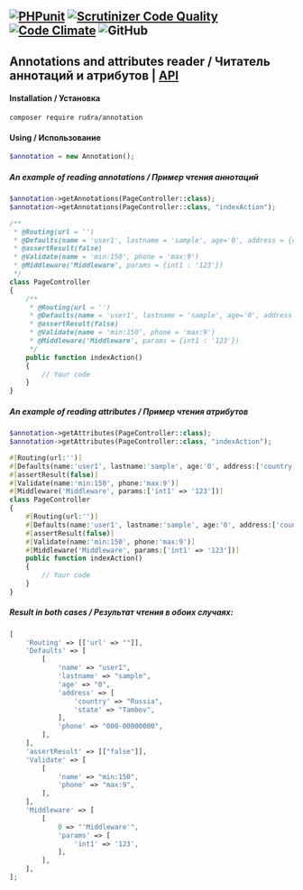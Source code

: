 [![PHPunit](https://github.com/Jagepard/Rudra-Annotation/actions/workflows/php.yml/badge.svg)](https://github.com/Jagepard/Rudra-Annotation/actions/workflows/php.yml)
[![Scrutinizer Code Quality](https://scrutinizer-ci.com/g/Jagepard/Rudra-Annotation/badges/quality-score.png?b=master)](https://scrutinizer-ci.com/g/Jagepard/Rudra-Annotation/?branch=master)
[![Code Climate](https://lima.codeclimate.com/github/Jagepard/Rudra-Annotation/badges/gpa.svg)](https://lima.codeclimate.com/github/Jagepard/Rudra-Annotation)
![GitHub](https://img.shields.io/github/license/jagepard/Rudra-Annotation.svg)
-----

## Annotations and attributes reader / Читатель аннотаций и атрибутов | [API](https://github.com/Jagepard/Rudra-Annotation/blob/master/docs.md "Documentation API")
#### Installation / Установка
```composer require rudra/annotation```
#### Using / Использование
```php
$annotation = new Annotation();
```
##### An example of reading annotations / Пример чтения аннотаций
```php
$annotation->getAnnotations(PageController::class);
$annotation->getAnnotations(PageController::class, "indexAction");
```
```php
/**
 * @Routing(url = '')
 * @Defaults(name = 'user1', lastname = 'sample', age='0', address = {country : 'Russia'; state : 'Tambov'}, phone = '000-00000000')
 * @assertResult(false)
 * @Validate(name = 'min:150', phone = 'max:9')
 * @Middleware('Middleware', params = {int1 : '123'})
 */
class PageController
{
    /**
     * @Routing(url = '')
     * @Defaults(name = 'user1', lastname = 'sample', age='0', address = {country : 'Russia'; state : 'Tambov'}, phone = '000-00000000')
     * @assertResult(false)
     * @Validate(name = 'min:150', phone = 'max:9')
     * @Middleware('Middleware', params = {int1 : '123'})
     */
    public function indexAction()
    {
        // Your code
    }        
}
```
##### An example of reading attributes / Пример чтения атрибутов
```php
$annotation->getAttributes(PageController::class);
$annotation->getAttributes(PageController::class, "indexAction");
```
```php
#[Routing(url:'')]
#[Defaults(name:'user1', lastname:'sample', age:'0', address:['country' => 'Russia', 'state' => 'Tambov'], phone:'000-00000000')]
#[assertResult(false)]
#[Validate(name:'min:150', phone:'max:9')]
#[Middleware('Middleware', params:['int1' => '123'])]
class PageController
{
    #[Routing(url:'')]
    #[Defaults(name:'user1', lastname:'sample', age:'0', address:['country' => 'Russia', 'state' => 'Tambov'], phone:'000-00000000')]
    #[assertResult(false)]
    #[Validate(name:'min:150', phone:'max:9')]
    #[Middleware('Middleware', params:['int1' => '123'])]
    public function indexAction()
    {
        // Your code
    }        
}
```
##### Result in both cases / Результат чтения в обоих случаях:
```php
[
    'Routing' => [['url' => ""]],
    'Defaults' => [
        [
            'name' => "user1",
            'lastname' => "sample",
            'age' => "0",
            'address' => [
                'country' => "Russia",
                'state' => "Tambov",
            ],
            'phone' => "000-00000000",
        ],
    ],
    'assertResult' => [["false"]],
    'Validate' => [
        [
            'name' => "min:150",
            'phone' => "max:9",
        ],
    ],
    'Middleware' => [
        [
            0 => "'Middleware'",
            'params' => [
                'int1' => '123',
            ],
        ],
    ],
];
```
